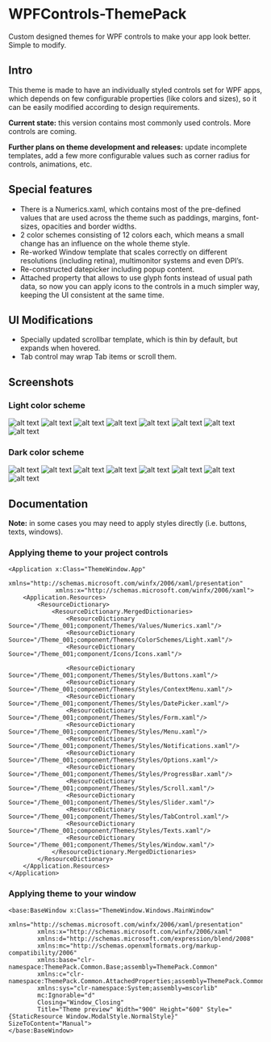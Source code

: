 # WPFControls-ThemePack
Custom designed themes for WPF controls to make your app look better. Simple to modify.

## Intro
This theme is made to have an individually styled controls set for WPF apps, which depends on few configurable properties (like colors and sizes), so it can be easily modified according to design requirements.

**Current state:** this version contains most commonly used controls. More controls are coming.

**Further plans on theme development and releases:** update incomplete templates, add a few more configurable values such as corner radius for controls, animations, etc.

## Special features
* There is a Numerics.xaml, which contains most of the pre-defined values that are used across the theme such as paddings, margins, font-sizes, opacities and border widths.
* 2 color schemes consisting of 12 colors each, which means a small change has an influence on the whole theme style.
* Re-worked Window template that scales correctly on different resolutions (including retina), multimonitor systems and even DPI’s.
* Re-constructed datepicker including popup content.
* Attached property that allows to use glyph fonts instead of usual path data, so now you can apply icons to the controls in a much simpler way, keeping the UI consistent at the same time.

## UI Modifications
* Specially updated scrollbar template, which is thin by default, but expands when hovered. 
* Tab control may wrap Tab items or scroll them.

## Screenshots
### Light color scheme
![alt text](http://customatics.com/wp-content/uploads/2017/03/light-colors.png "Colors for light color scheme")
![alt text](http://customatics.com/wp-content/uploads/2017/03/light-texts.png "Text sizes")
![alt text](http://customatics.com/wp-content/uploads/2017/03/light-buttons.png "Button styles")
![alt text](http://customatics.com/wp-content/uploads/2017/03/light-forms.png "Form elements styles")
![alt text](http://customatics.com/wp-content/uploads/2017/03/light-scrolls.png "Scrollbars and scrollviewer styles")
![alt text](http://customatics.com/wp-content/uploads/2017/03/light-progress.png "Progressbar style")
![alt text](http://customatics.com/wp-content/uploads/2017/03/light-notifications.png "Notifications styles")
![alt text](http://customatics.com/wp-content/uploads/2017/03/light-context.png "Context menu style")

### Dark color scheme
![alt text](http://customatics.com/wp-content/uploads/2017/03/dark-colors.png "Colors for light color scheme")
![alt text](http://customatics.com/wp-content/uploads/2017/03/dark-texts.png "Text sizes")
![alt text](http://customatics.com/wp-content/uploads/2017/03/dark-buttons.png "Button styles")
![alt text](http://customatics.com/wp-content/uploads/2017/03/dark-forms.png "Form elements styles")
![alt text](http://customatics.com/wp-content/uploads/2017/03/dark-scrolls.png "Scrollbars and scrollviewer styles")
![alt text](http://customatics.com/wp-content/uploads/2017/03/dark-progress.png "Progressbar style")
![alt text](http://customatics.com/wp-content/uploads/2017/03/dark-notifications.png "Notifications styles")
![alt text](http://customatics.com/wp-content/uploads/2017/03/dark-context.png "Context menu style")

## Documentation
**Note:** in some cases you may need to apply styles directly (i.e. buttons, texts, windows).

### Applying theme to your project controls
```
<Application x:Class="ThemeWindow.App"
             xmlns="http://schemas.microsoft.com/winfx/2006/xaml/presentation"
             xmlns:x="http://schemas.microsoft.com/winfx/2006/xaml">
    <Application.Resources>
        <ResourceDictionary>
            <ResourceDictionary.MergedDictionaries>
                <ResourceDictionary Source="/Theme_001;component/Themes/Values/Numerics.xaml"/>
                <ResourceDictionary Source="/Theme_001;component/Themes/ColorSchemes/Light.xaml"/>
                <ResourceDictionary Source="/Theme_001;component/Icons/Icons.xaml"/>

                <ResourceDictionary Source="/Theme_001;component/Themes/Styles/Buttons.xaml"/>
                <ResourceDictionary Source="/Theme_001;component/Themes/Styles/ContextMenu.xaml"/>
                <ResourceDictionary Source="/Theme_001;component/Themes/Styles/DatePicker.xaml"/>
                <ResourceDictionary Source="/Theme_001;component/Themes/Styles/Form.xaml"/>
                <ResourceDictionary Source="/Theme_001;component/Themes/Styles/Menu.xaml"/>
                <ResourceDictionary Source="/Theme_001;component/Themes/Styles/Notifications.xaml"/>
                <ResourceDictionary Source="/Theme_001;component/Themes/Styles/Options.xaml"/>
                <ResourceDictionary Source="/Theme_001;component/Themes/Styles/ProgressBar.xaml"/>
                <ResourceDictionary Source="/Theme_001;component/Themes/Styles/Scroll.xaml"/>
                <ResourceDictionary Source="/Theme_001;component/Themes/Styles/Slider.xaml"/>
                <ResourceDictionary Source="/Theme_001;component/Themes/Styles/TabControl.xaml"/>
                <ResourceDictionary Source="/Theme_001;component/Themes/Styles/Texts.xaml"/>
                <ResourceDictionary Source="/Theme_001;component/Themes/Styles/Window.xaml"/>
            </ResourceDictionary.MergedDictionaries>
        </ResourceDictionary>
    </Application.Resources>
</Application>
```
### Applying theme to your window
```
<base:BaseWindow x:Class="ThemeWindow.Windows.MainWindow"
        xmlns="http://schemas.microsoft.com/winfx/2006/xaml/presentation"
        xmlns:x="http://schemas.microsoft.com/winfx/2006/xaml"
        xmlns:d="http://schemas.microsoft.com/expression/blend/2008"
        xmlns:mc="http://schemas.openxmlformats.org/markup-compatibility/2006"
        xmlns:base="clr-namespace:ThemePack.Common.Base;assembly=ThemePack.Common"
        xmlns:c="clr-namespace:ThemePack.Common.AttachedProperties;assembly=ThemePack.Common"
        xmlns:sys="clr-namespace:System;assembly=mscorlib"
        mc:Ignorable="d" 
        Closing="Window_Closing"
        Title="Theme preview" Width="900" Height="600" Style="{StaticResource Window.ModalStyle.NormalStyle}" SizeToContent="Manual">
</base:BaseWindow>
```
